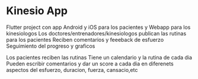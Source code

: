# Kinesio App

Flutter project con app Android y iOS para los pacientes y Webapp para los kinesiologos
Los doctores/entrenadores/kinesiologos publican las rutinas para los pacientes
Reciben comentarios y feeeback de esfuerzo
Seguimiento del progreso y graficos

Los pacientes reciben las rutinas
Tiene un calendario y la rutina de cada dia
Pueden escribir comentarios y dar un score a cada dia en diferenets aspectos del esfuerzo, duracion, fuerza, cansacio,etc

